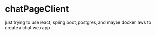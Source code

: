 # chatPageClient

just trying to use react, spring boot, postgres, and maybe docker, aws to create a chat web app
